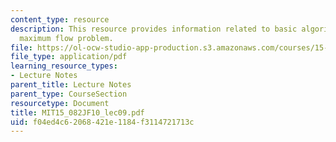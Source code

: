 ```yaml
---
content_type: resource
description: This resource provides information related to basic algorithms for the
  maximum flow problem.
file: https://ol-ocw-studio-app-production.s3.amazonaws.com/courses/15-082j-network-optimization-fall-2010/f04ed4c62068421e1184f3114721713c_MIT15_082JF10_lec09.pdf
file_type: application/pdf
learning_resource_types:
- Lecture Notes
parent_title: Lecture Notes
parent_type: CourseSection
resourcetype: Document
title: MIT15_082JF10_lec09.pdf
uid: f04ed4c6-2068-421e-1184-f3114721713c
---
```

